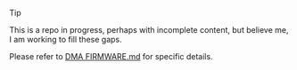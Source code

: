 > [!TIP]
>
> This is a repo in progress, perhaps with incomplete content, but believe me, I am working to fill these gaps.

 Please refer to [DMA FIRMWARE.md](https://github.com/kilmu1337/DMA-FIRMWARE/blob/main/DMA%20FIRMWARE.md) for specific details.





